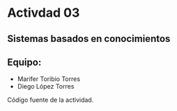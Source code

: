 # Activdad 03

## Sistemas basados en conocimientos

## Equipo:
- Marifer Toribio Torres
- Diego López Torres 

Código fuente de la actividad.